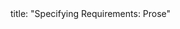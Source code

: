 <frontmatter>
title: "Specifying Requirements: Prose"
</frontmatter>

<include src="navbar.md" boilerplate />

<include src="container-inPage-asFlat.md" boilerplate />